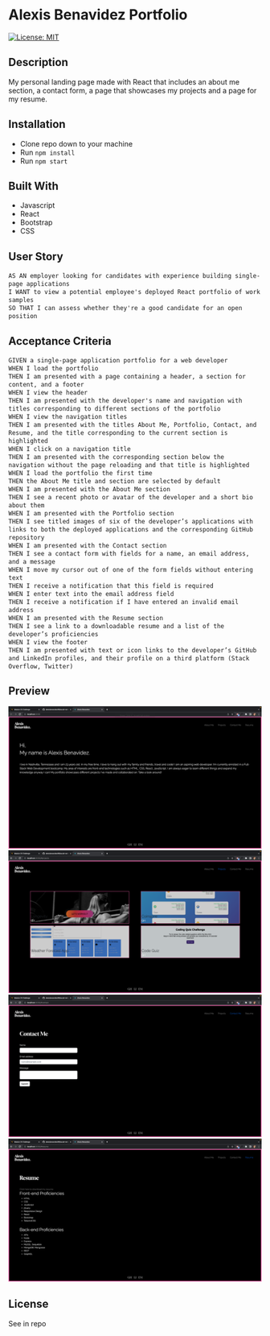 # Alexis Benavidez Portfolio
[![License: MIT](https://img.shields.io/badge/License-MIT-yellow.svg)](https://opensource.org/licenses/MIT)

## Description
My personal landing page made with React that includes an about me section, a contact form, a page that showcases my projects and a page for my resume.

## Installation
- Clone repo down to your machine
- Run `npm install`
- Run `npm start`

## Built With
- Javascript
- React
- Bootstrap
- CSS

## User Story
```
AS AN employer looking for candidates with experience building single-page applications
I WANT to view a potential employee's deployed React portfolio of work samples
SO THAT I can assess whether they're a good candidate for an open position
```
## Acceptance Criteria
```
GIVEN a single-page application portfolio for a web developer
WHEN I load the portfolio
THEN I am presented with a page containing a header, a section for content, and a footer
WHEN I view the header
THEN I am presented with the developer's name and navigation with titles corresponding to different sections of the portfolio
WHEN I view the navigation titles
THEN I am presented with the titles About Me, Portfolio, Contact, and Resume, and the title corresponding to the current section is highlighted
WHEN I click on a navigation title
THEN I am presented with the corresponding section below the navigation without the page reloading and that title is highlighted
WHEN I load the portfolio the first time
THEN the About Me title and section are selected by default
WHEN I am presented with the About Me section
THEN I see a recent photo or avatar of the developer and a short bio about them
WHEN I am presented with the Portfolio section
THEN I see titled images of six of the developer’s applications with links to both the deployed applications and the corresponding GitHub repository
WHEN I am presented with the Contact section
THEN I see a contact form with fields for a name, an email address, and a message
WHEN I move my cursor out of one of the form fields without entering text
THEN I receive a notification that this field is required
WHEN I enter text into the email address field
THEN I receive a notification if I have entered an invalid email address
WHEN I am presented with the Resume section
THEN I see a link to a downloadable resume and a list of the developer’s proficiencies
WHEN I view the footer
THEN I am presented with text or icon links to the developer’s GitHub and LinkedIn profiles, and their profile on a third platform (Stack Overflow, Twitter)
```

## Preview
![Screenshot](./portfolio-2.0/src/assets/about.png)
![Screenshot](./portfolio-2.0/src/assets/projects.png)
![Screenshot](./portfolio-2.0/src/assets/contact.png)
![Screenshot](./portfolio-2.0/src/assets/resume.png)
## License
See in repo